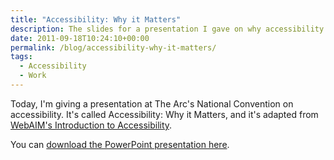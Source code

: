 ```yaml
---
title: "Accessibility: Why it Matters"
description: The slides for a presentation I gave on why accessibility is important.
date: 2011-09-18T10:24:10+00:00
permalink: /blog/accessibility-why-it-matters/
tags:
  - Accessibility
  - Work
---
```


Today, I'm giving a presentation at The Arc's National Convention on accessibility. It's called Accessibility: Why it Matters, and it's adapted from [WebAIM's Introduction to Accessibility](http://webaim.org/intro/).

You can [download the PowerPoint presentation here](/assets/talks/the-arc-accessibility-convention2011-presentation_.pptx).